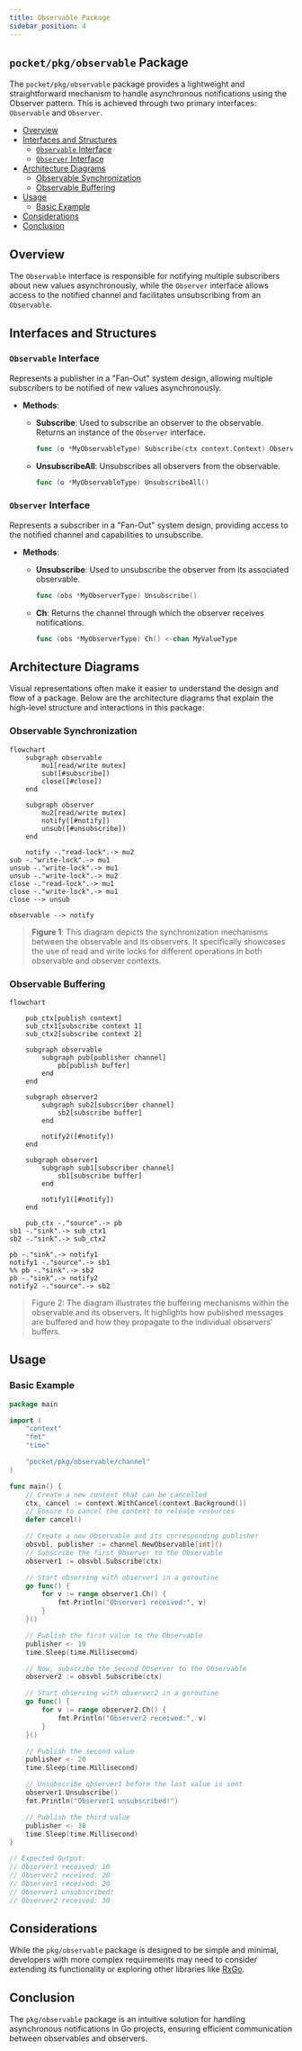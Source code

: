 ```yaml
---
title: Observable Package
sidebar_position: 4
---
```


## `pocket/pkg/observable` Package <!-- omit in toc -->

The `pocket/pkg/observable` package provides a lightweight and straightforward mechanism to handle asynchronous notifications using the Observer pattern. This is achieved through two primary interfaces: `Observable` and `Observer`.

- [Overview](#overview)
- [Interfaces and Structures](#interfaces-and-structures)
  - [`Observable` Interface](#observable-interface)
  - [`Observer` Interface](#observer-interface)
- [Architecture Diagrams](#architecture-diagrams)
  - [Observable Synchronization](#observable-synchronization)
  - [Observable Buffering](#observable-buffering)
- [Usage](#usage)
  - [Basic Example](#basic-example)
- [Considerations](#considerations)
- [Conclusion](#conclusion)

## Overview

The `Observable` interface is responsible for notifying multiple subscribers about new values asynchronously, while the `Observer` interface allows access to the notified channel and facilitates unsubscribing from an `Observable`.

## Interfaces and Structures

### `Observable` Interface

Represents a publisher in a "Fan-Out" system design, allowing multiple subscribers to be notified of new values asynchronously.

- **Methods**:

  - **Subscribe**: Used to subscribe an observer to the observable. Returns an instance of the `Observer` interface.

    ```go
    func (o *MyObservableType) Subscribe(ctx context.Context) Observer[MyValueType]
    ```

  - **UnsubscribeAll**: Unsubscribes all observers from the observable.

    ```go
    func (o *MyObservableType) UnsubscribeAll()
    ```

### `Observer` Interface

Represents a subscriber in a "Fan-Out" system design, providing access to the notified channel and capabilities to unsubscribe.

- **Methods**:

  - **Unsubscribe**: Used to unsubscribe the observer from its associated observable.

    ```go
    func (obs *MyObserverType) Unsubscribe()
    ```

  - **Ch**: Returns the channel through which the observer receives notifications.

    ```go
    func (obs *MyObserverType) Ch() <-chan MyValueType
    ```

## Architecture Diagrams

Visual representations often make it easier to understand the design and flow of a package. Below are the architecture diagrams that explain the high-level structure and interactions in this package:

### Observable Synchronization

```mermaid
flowchart
    subgraph observable
        mu1[read/write mutex]
        sub([#subscribe])
        close([#close])
    end

    subgraph observer
        mu2[read/write mutex]
        notify([#notify])
        unsub([#unsubscribe])
    end

    notify -."read-lock".-> mu2
sub -."write-lock".-> mu1
unsub -."write-lock".-> mu1
unsub -."write-lock".-> mu2
close -."read-lock".-> mu1
close -."write-lock".-> mu1
close --> unsub

observable --> notify
```

> **Figure 1**: This diagram depicts the synchronization mechanisms between the observable and its observers. It specifically showcases the use of read and write locks for different operations in both observable and observer contexts.

### Observable Buffering

```mermaid
flowchart

    pub_ctx[publish context]
    sub_ctx1[subscribe context 1]
    sub_ctx2[subscribe context 2]

    subgraph observable
        subgraph pub[publisher channel]
            pb[publish buffer]
        end
    end

    subgraph observer2
        subgraph sub2[subscriber channel]
            sb2[subscribe buffer]
        end

        notify2([#notify])
    end

    subgraph observer1
        subgraph sub1[subscriber channel]
            sb1[subscribe buffer]
        end

        notify1([#notify])
    end

    pub_ctx -."source".-> pb
sb1 -."sink".-> sub_ctx1
sb2 -."sink".-> sub_ctx2

pb -."sink".-> notify1
notify1 -."source".-> sb1
%% pb -."sink".-> sb2
pb -."sink".-> notify2
notify2 -."source".-> sb2
```

> Figure 2: The diagram illustrates the buffering mechanisms within the observable and its observers. It highlights how published messages are buffered and how they propagate to the individual observers' buffers.

## Usage

### Basic Example

```go
package main

import (
	"context"
	"fmt"
	"time"

	"pocket/pkg/observable/channel"
)

func main() {
	// Create a new context that can be cancelled
	ctx, cancel := context.WithCancel(context.Background())
	// Ensure to cancel the context to release resources
	defer cancel()

	// Create a new Observable and its corresponding publisher
	obsvbl, publisher := channel.NewObservable[int]()
	// Subscribe the first Observer to the Observable
	observer1 := obsvbl.Subscribe(ctx)

	// Start observing with observer1 in a goroutine
	go func() {
		for v := range observer1.Ch() {
			fmt.Println("Observer1 received:", v)
		}
	}()

	// Publish the first value to the Observable
	publisher <- 10
	time.Sleep(time.Millisecond)

	// Now, subscribe the second Observer to the Observable
	observer2 := obsvbl.Subscribe(ctx)

	// Start observing with observer2 in a goroutine
	go func() {
		for v := range observer2.Ch() {
			fmt.Println("Observer2 received:", v)
		}
	}()

	// Publish the second value
	publisher <- 20
	time.Sleep(time.Millisecond)

	// Unsubscribe observer1 before the last value is sent
	observer1.Unsubscribe()
	fmt.Println("Observer1 unsubscribed!")

	// Publish the third value
	publisher <- 30
	time.Sleep(time.Millisecond)
}

// Expected Output:
// Observer1 received: 10
// Observer2 received: 20
// Observer1 received: 20
// Observer1 unsubscribed!
// Observer2 received: 30

```

## Considerations

While the `pkg/observable` package is designed to be simple and minimal, developers with more complex requirements may need to consider extending its functionality or exploring other libraries like [RxGo](https://github.com/ReactiveX/RxGo).

## Conclusion

The `pkg/observable` package is an intuitive solution for handling asynchronous notifications in Go projects, ensuring efficient communication between observables and observers.
